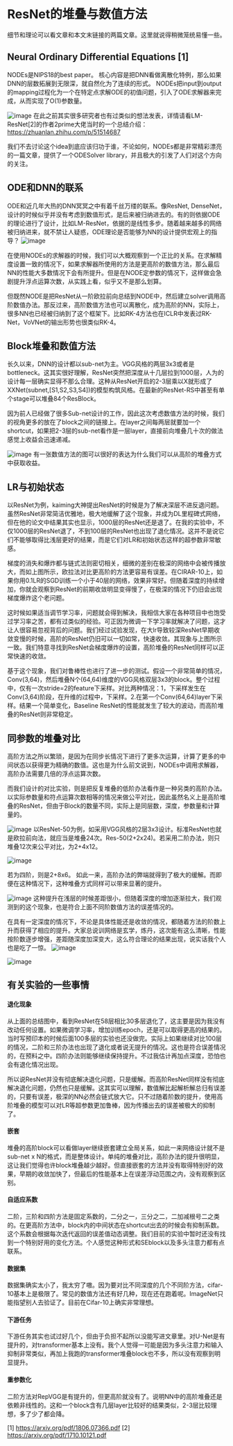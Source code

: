 # ResNet的堆叠与数值方法

细节和理论可以看文章和本文末链接的两篇文章。这里就说得稍微笼统易懂一些。

## Neural Ordinary Differential Equations [1]
NODEs是NIPS18的best paper。 核心内容是把DNN看做离散化特例，那么如果DNN的层数拓展到无限深，就自然化为了连续的形式。
NODEs把input到output的mapping过程化为一个在特定点求解ODE的初值问题，引入了ODE求解器来完成，从而实现了O(1)参数量。

![image](https://user-images.githubusercontent.com/15451867/114329774-31940900-9b7b-11eb-9e0e-21f91e8d872a.png)
在此之前其实很多研究者也有过类似的想法发表，详情请看LM-ResNet[2]的作者2prime大佬当时的一个总结介绍：https://zhuanlan.zhihu.com/p/51514687

我们不去讨论这个idea到底应该归功于谁，不论如何，NODEs都是非常精彩漂亮的一篇文章，提供了一个ODESolver library，并且极大的引发了人们对这个方向的关注。

## ODE和DNN的联系
ODE和近几年大热的DNN冥冥之中有着千丝万缕的联系。像ResNet, DenseNet，设计的时候似乎并没有考虑到数值形式，是后来被归纳进去的。有的则依据ODE的理论进行了设计，比如LM-ResNet，依据的是线性多步。随着越来越多的网络被归纳进来，就不禁让人疑惑，ODE理论是否能够为NN的设计提供宏观上的指导？
![image](https://user-images.githubusercontent.com/15451867/114330535-e24ed800-9b7c-11eb-91f7-8feca3fb2b8b.png)

在使用NODEs的求解器的时候，我们可以大概观察到一个正比的关系。在求解精度设置一致的情况下，如果求解器所使用的方法是更高阶的数值方法，那么最后NN的性能大多数情况下会有所提升。但是在NODE定参数的情况下，这样做会急剧提升浮点运算次数，从实践上看，似乎又不是那么划算。

但既然NODE是把ResNet从一阶欧拉前向总结到NODE中，然后建立solver调用高阶数值办法。那反过来，高阶数值方法也可以离散化，成为高阶的NN，实际上，很多NN也已经被归纳到了这个框架下。比如RK-4方法也在ICLR中发表过RK-Net，VoVNet的输出形势也很类似RK-4。

## Block堆叠和数值方法
长久以来，DNN的设计都以sub-net为主。VGG风格的两层3x3或者是bottleneck。这其实很好理解，ResNet突然把深度从十几层拉到1000层，人为的设计每一层确实显得不那么合理。这种从ResNet开启的2-3层乘以X就形成了XXNet(subnet,[S1,S2,S3,S4])的模型构筑风格。在最新的ResNet-RS中甚至有单个stage可以堆叠84个ResBlock。

因为前人已经做了很多Sub-net设计的工作，因此这次考虑数值方法的时候，我们的视角更多的放在了block之间的链接上。在layer之间每两层就要加一个shortcut，如果把2-3层的sub-net看作是一层layer，直接前向堆叠几十次的做法感觉上收益会迅速递减。

![image](https://user-images.githubusercontent.com/15451867/114331966-25f71100-9b80-11eb-9b5d-bf470a3fc51d.png)
有一张数值方法的图可以很好的表达为什么我们可以从高阶的堆叠方式中获取收益。

## LR与初始状态
以ResNet为例，kaiming大神提出ResNet的时候是为了解决深层不进反退问题。虽然ResNet非常简洁优雅地，极大地缓解了这个现象，并成为DL里程碑式网络，但在他的论文中结果其实也显示，1000层的ResNet还是退了。在我的实验中，不仅1000层的ResNet退了，不到100层的ResNet也出现了退化情况。这并不是说它们不能够取得比浅层更好的结果，而是它们对LR和初始状态这样的超参数非常敏感。

梯度的消失和爆炸都与链式法则密切相关，细微的差别在极深的网络中会被传播放大，而如上图所示，欧拉法对比更高阶的方法更容易有误差。在CIRAR-10上，如果你用0.1LR的SGD训练一个小于40层的网络，效果非常好。但随着深度的持续增加，你就会观察到ResNet的前期收敛明显变得慢了，在极深的情况下仍旧会出现梯度爆炸这个老问题。

这时候如果适当调节学习率，问题就会得到解决，我相信大家在各种项目中也饱受过学习率之苦，都有过类似的经验。可正因为微调一下学习率就解决了问题，这才让人很容易忽视背后的问题。我们经过试验发现，在大lr导致较深ResNet早期收敛变慢的时候，高阶的ResNet仍旧可以一切如常，快速收敛。其现象与上图所示一致。我们特意寻找到ResNet会梯度爆炸的设置，高阶堆叠的ResNet同样可以正常快速的收敛。

基于这个现象，我们对鲁棒性也进行了进一步的测试。假设一个非常简单的情况，Conv(3,64)，然后堆叠N个(64,64)维度的VGG风格双层3x3的block。整个过程中，仅有一次stride=2的feature下采样。对比两种情况：1，下采样发生在Conv(3,64)阶段，在升维的过程中，下采样。2.在第一个Conv(64,64)layer下采样。结果一个简单变化，Baseline ResNet的性能就发生了较大的波动，而高阶堆叠的ResNet则非常稳定。

## 同参数的堆叠对比
高阶方法之所以繁琐，是因为在同步长情况下进行了更多次运算，计算了更多的中间状态以获得更为精确的数值。这也是为什么前文说到，NODEs中调用求解器，高阶办法需要几倍的浮点运算次数。

而我们设计的对比实验，则是把反复堆叠的低阶办法看作是一种另类的高阶办法。以实际参数量和符点运算次数相等的情况来做公平对比，因此虽然名义上是高阶堆叠的ResNet，但由于Block的数量不同，实际上是同层数，深度，参数量和计算量的。

![image](https://user-images.githubusercontent.com/15451867/114336096-2ea01500-9b89-11eb-822b-53acdefc1abe.png)
以ResNet-50为例，如采用VGG风格的2层3x3设计。标准ResNet也就是欧拉前向法，就应当是堆叠24次。Res-50(2+2x24)。若采用二阶办法，则只堆叠12次来公平对比，为2+4x12。

![image](https://user-images.githubusercontent.com/15451867/114336107-35c72300-9b89-11eb-8a85-27ecfdd3bdd4.png)

若为四阶，则是2+8x6。 如此一来，高阶办法的弊端就得到了极大的缓解。而即便在这种情况下，这种堆叠方式同样可以带来显著的提升。

![image](https://user-images.githubusercontent.com/15451867/114335973-ebde3d00-9b88-11eb-850b-4082680acd54.png)
这种提升在浅层的时候差距很小，但随着深度的增加逐渐拉大，我们观测到的这个现象，也是符合上面不同阶数值方法的误差情况的。

在具有一定深度的情况下，不论是具体性能还是收敛的情况，都随着方法的阶数上升而获得了相应的提升。大家总说训网络是玄学，炼丹，这次能有这么清晰，性能按阶数逐步增强，差距随深度加深变大，这么符合理论的结果出现，说实话我个人也是吃了一惊。
![image](https://user-images.githubusercontent.com/15451867/114336255-7d4daf00-9b89-11eb-8115-65d8310da847.png)

![image](https://user-images.githubusercontent.com/15451867/114336500-1f6d9700-9b8a-11eb-93b3-34f929856cef.png)

## 有关实验的一些事情

#### 退化现象
从上面的总结图中，看到ResNet在58层相比30多层退化了，这主要是因为我没有改动任何设置。如果微调学习率，增加训练epoch，还是可以取得更高的结果的。当时写预印本的时候后面100多层的实验也还没做完。实际上如果继续对比100层的情况，二阶和三阶办法也出现了退化或者说无提升的情况。这也是符合误差情况的，在预料之中。四阶办法则能够继续保持提升。不过我估计再加点深度，恐怕也会有退化情况出现。

所以说ResNet并没有彻底解决退化问题，只是缓解。而高阶ResNet同样没有彻底解决退化问题，仍然也只是缓解。这其实可以理解，数值解比起解析解总归有误差的，只要有误差，极深的NN必然会链式放大它。只不过随着阶数的提升，使用高阶堆叠的模型可以对LR等超参数更加鲁棒，因为传播出去的误差被极大的抑制了。

#### 嵌套
堆叠的高阶block可以看做layer继续嵌套建立全局关系，如此一来网络设计就不是sub-net x N的格式，而是整体设计。单纯的堆叠对比，高阶办法的提升很明显，这让我们觉得也许block堆叠越少越好。但直接嵌套的方法并没有取得特别好的效果，早期的收敛加快了，但最后的性能基本上在误差浮动范围之内，没有观察到区别。

#### 自适应系数
二阶，三阶和四阶方法是固定系数的，二分之一，三分之二，二加减根号二之类的。在更高阶方法中，block内的中间状态在shortcut出去的时候会有抑制系数。这个系数会根据每次迭代返回的误差值动态调整。我们目前的实验中暂时还没有找到一个特别好用的变化方法。个人感觉这种形式和SEblock以及多头注意力都有点联系。

#### 数据集
数据集确实太小了，我太穷了嗷。因为要对比不同深度的几个不同阶方法，cifar-10基本上是极限了。常见的数值方法还有好几种，现在还在跑着呢。ImageNet只能指望别人去验证了。目前在Cifar-10上确实非常理想。

#### 下游任务
下游任务其实也试过好几个，但由于负担不起所以没能写进文章里。对U-Net是有提升的，对transformer基本上没有。我个人觉得一可能是因为多头注意力和输入抑制非常类似，再加上我跑的transformer堆叠block也不多，所以没有观察到明显提升。

#### 重参数化
二阶方法对RepVGG是有提升的，但更高阶就没有了。说明NN中的高阶堆叠还是依赖非线性的。这和一个block含有几层layer比较好的结果类似，2-3层比较理想，多了少了都会降。


[1] https://arxiv.org/pdf/1806.07366.pdf
[2] https://arxiv.org/pdf/1710.10121.pdf
